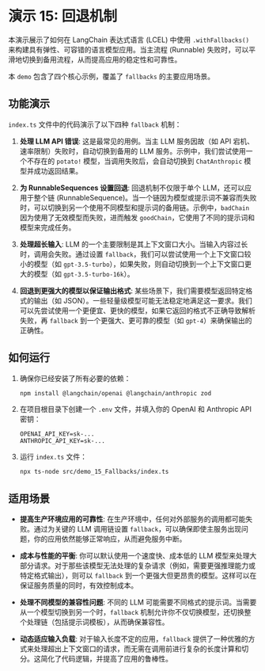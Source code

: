 # 演示 15: 回退机制

本演示展示了如何在 LangChain 表达式语言 (LCEL) 中使用 `.withFallbacks()` 来构建具有弹性、可容错的语言模型应用。当主流程 (Runnable) 失败时，可以平滑地切换到备用流程，从而提高应用的稳定性和可靠性。

本 `demo` 包含了四个核心示例，覆盖了 `fallbacks` 的主要应用场景。

## 功能演示

`index.ts` 文件中的代码演示了以下四种 `fallback` 机制：

1.  **处理 LLM API 错误**: 这是最常见的用例。当主 LLM 服务因故（如 API 宕机、速率限制）失败时，自动切换到备用的 LLM 服务。示例中，我们尝试使用一个不存在的 `potato!` 模型，当调用失败后，会自动切换到 `ChatAnthropic` 模型并成功返回结果。

2.  **为 RunnableSequences 设置回退**: 回退机制不仅限于单个 LLM，还可以应用于整个链 (RunnableSequence)。当一个链因为模型或提示词不兼容而失败时，可以切换到另一个使用不同模型和提示词的备用链。示例中，`badChain` 因为使用了无效模型而失败，进而触发 `goodChain`，它使用了不同的提示词和模型来完成任务。

3.  **处理超长输入**: LLM 的一个主要限制是其上下文窗口大小。当输入内容过长时，调用会失败。通过设置 `fallback`，我们可以尝试使用一个上下文窗口较小的模型（如 `gpt-3.5-turbo`），如果失败，则自动切换到一个上下文窗口更大的模型（如 `gpt-3.5-turbo-16k`）。

4.  **回退到更强大的模型以保证输出格式**: 某些场景下，我们需要模型返回特定格式的输出（如 JSON）。一些轻量级模型可能无法稳定地满足这一要求。我们可以先尝试使用一个更便宜、更快的模型，如果它返回的格式不正确导致解析失败，再 `fallback` 到一个更强大、更可靠的模型（如 `gpt-4`）来确保输出的正确性。

## 如何运行

1.  确保你已经安装了所有必要的依赖：

    ```bash
    npm install @langchain/openai @langchain/anthropic zod
    ```

2.  在项目根目录下创建一个 `.env` 文件，并填入你的 OpenAI 和 Anthropic API 密钥：

    ```
    OPENAI_API_KEY=sk-...
    ANTHROPIC_API_KEY=sk-...
    ```

3.  运行 `index.ts` 文件：

    ```bash
    npx ts-node src/demo_15_Fallbacks/index.ts
    ```

## 适用场景

-   **提高生产环境应用的可靠性**: 在生产环境中，任何对外部服务的调用都可能失败。通过为关键的 LLM 调用链设置 `fallback`，可以确保即使主服务出现问题，你的应用依然能够正常响应，从而避免服务中断。

-   **成本与性能的平衡**: 你可以默认使用一个速度快、成本低的 LLM 模型来处理大部分请求。对于那些该模型无法处理的复杂请求（例如，需要更强推理能力或特定格式输出），则可以 `fallback` 到一个更强大但更昂贵的模型。这样可以在保证服务质量的同时，有效控制成本。

-   **处理不同模型的兼容性问题**: 不同的 LLM 可能需要不同格式的提示词。当需要从一个模型切换到另一个时，`fallback` 机制允许你不仅切换模型，还切换整个处理链（包括提示词模板），从而确保兼容性。

-   **动态适应输入负载**: 对于输入长度不定的应用，`fallback` 提供了一种优雅的方式来处理超出上下文窗口的请求，而无需在调用前进行复杂的长度计算和切分。这简化了代码逻辑，并提高了应用的鲁棒性。